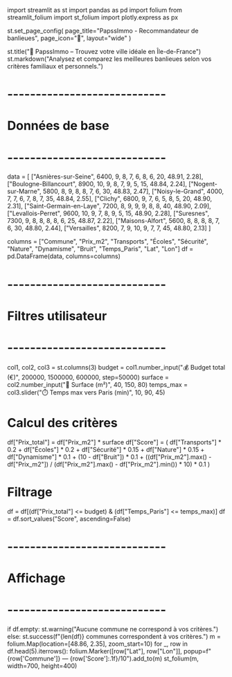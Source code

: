 import streamlit as st
import pandas as pd
import folium
from streamlit_folium import st_folium
import plotly.express as px

st.set_page_config(
    page_title="PapssImmo - Recommandateur de banlieues",
    page_icon="🏡",
    layout="wide"
)

st.title("🏡 PapssImmo – Trouvez votre ville idéale en Île-de-France")
st.markdown("Analysez et comparez les meilleures banlieues selon vos critères familiaux et personnels.")

# ----------------------------
# Données de base
# ----------------------------
data = [
    ["Asnières-sur-Seine", 6400, 9, 8, 7, 6, 8, 6, 20, 48.91, 2.28],
    ["Boulogne-Billancourt", 8900, 10, 9, 8, 7, 9, 5, 15, 48.84, 2.24],
    ["Nogent-sur-Marne", 5800, 8, 9, 8, 8, 7, 6, 30, 48.83, 2.47],
    ["Noisy-le-Grand", 4000, 7, 7, 6, 7, 8, 7, 35, 48.84, 2.55],
    ["Clichy", 6800, 9, 7, 6, 5, 8, 5, 20, 48.90, 2.31],
    ["Saint-Germain-en-Laye", 7200, 8, 9, 9, 9, 8, 8, 40, 48.90, 2.09],
    ["Levallois-Perret", 9600, 10, 9, 7, 8, 9, 5, 15, 48.90, 2.28],
    ["Suresnes", 7300, 9, 8, 8, 8, 8, 6, 25, 48.87, 2.22],
    ["Maisons-Alfort", 5600, 8, 8, 8, 8, 7, 6, 30, 48.80, 2.44],
    ["Versailles", 8200, 7, 9, 10, 9, 7, 7, 45, 48.80, 2.13]
]

columns = ["Commune", "Prix_m2", "Transports", "Écoles", "Sécurité", "Nature", "Dynamisme", "Bruit", "Temps_Paris", "Lat", "Lon"]
df = pd.DataFrame(data, columns=columns)

# ----------------------------
# Filtres utilisateur
# ----------------------------
col1, col2, col3 = st.columns(3)
budget = col1.number_input("💰 Budget total (€)", 200000, 1500000, 600000, step=50000)
surface = col2.number_input("📐 Surface (m²)", 40, 150, 80)
temps_max = col3.slider("⏱️ Temps max vers Paris (min)", 10, 90, 45)

# Calcul des critères
df["Prix_total"] = df["Prix_m2"] * surface
df["Score"] = (
    df["Transports"] * 0.2 +
    df["Écoles"] * 0.2 +
    df["Sécurité"] * 0.15 +
    df["Nature"] * 0.15 +
    df["Dynamisme"] * 0.1 +
    (10 - df["Bruit"]) * 0.1 +
    ((df["Prix_m2"].max() - df["Prix_m2"]) / (df["Prix_m2"].max() - df["Prix_m2"].min()) * 10) * 0.1
)

# Filtrage
df = df[(df["Prix_total"] <= budget) & (df["Temps_Paris"] <= temps_max)]
df = df.sort_values("Score", ascending=False)

# ----------------------------
# Affichage
# ----------------------------
if df.empty:
    st.warning("Aucune commune ne correspond à vos critères.")
else:
    st.success(f"{len(df)} communes correspondent à vos critères.")
    m = folium.Map(location=[48.86, 2.35], zoom_start=10)
    for _, row in df.head(5).iterrows():
        folium.Marker([row["Lat"], row["Lon"]], popup=f"{row['Commune']} — {row['Score']:.1f}/10").add_to(m)
    st_folium(m, width=700, height=400)
